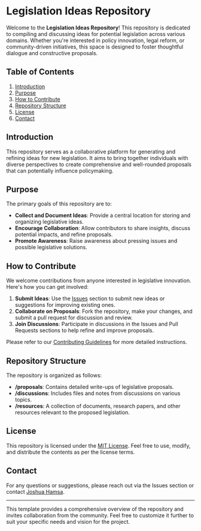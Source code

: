# Legislation Ideas Repository

Welcome to the **Legislation Ideas Repository**! This repository is dedicated to compiling and discussing ideas for potential legislation across various domains. Whether you're interested in policy innovation, legal reform, or community-driven initiatives, this space is designed to foster thoughtful dialogue and constructive proposals.

## Table of Contents

1. [Introduction](#introduction)
2. [Purpose](#purpose)
3. [How to Contribute](#how-to-contribute)
4. [Repository Structure](#repository-structure)
5. [License](#license)
6. [Contact](#contact)

## Introduction

This repository serves as a collaborative platform for generating and refining ideas for new legislation. It aims to bring together individuals with diverse perspectives to create comprehensive and well-rounded proposals that can potentially influence policymaking.

## Purpose

The primary goals of this repository are to:

- **Collect and Document Ideas**: Provide a central location for storing and organizing legislative ideas.
- **Encourage Collaboration**: Allow contributors to share insights, discuss potential impacts, and refine proposals.
- **Promote Awareness**: Raise awareness about pressing issues and possible legislative solutions.

## How to Contribute

We welcome contributions from anyone interested in legislative innovation. Here's how you can get involved:

1. **Submit Ideas**: Use the [Issues](https://github.com/joshuahamsa/Legislation/issues) section to submit new ideas or suggestions for improving existing ones.
2. **Collaborate on Proposals**: Fork the repository, make your changes, and submit a pull request for discussion and review.
3. **Join Discussions**: Participate in discussions in the Issues and Pull Requests sections to help refine and improve proposals.

Please refer to our [Contributing Guidelines](CONTRIBUTING.md) for more detailed instructions.

## Repository Structure

The repository is organized as follows:

- **/proposals**: Contains detailed write-ups of legislative proposals.
- **/discussions**: Includes files and notes from discussions on various topics.
- **/resources**: A collection of documents, research papers, and other resources relevant to the proposed legislation.

## License

This repository is licensed under the [MIT License](LICENSE). Feel free to use, modify, and distribute the contents as per the license terms.

## Contact

For any questions or suggestions, please reach out via the Issues section or contact [Joshua Hamsa](https://github.com/joshuahamsa).

---

This template provides a comprehensive overview of the repository and invites collaboration from the community. Feel free to customize it further to suit your specific needs and vision for the project.
